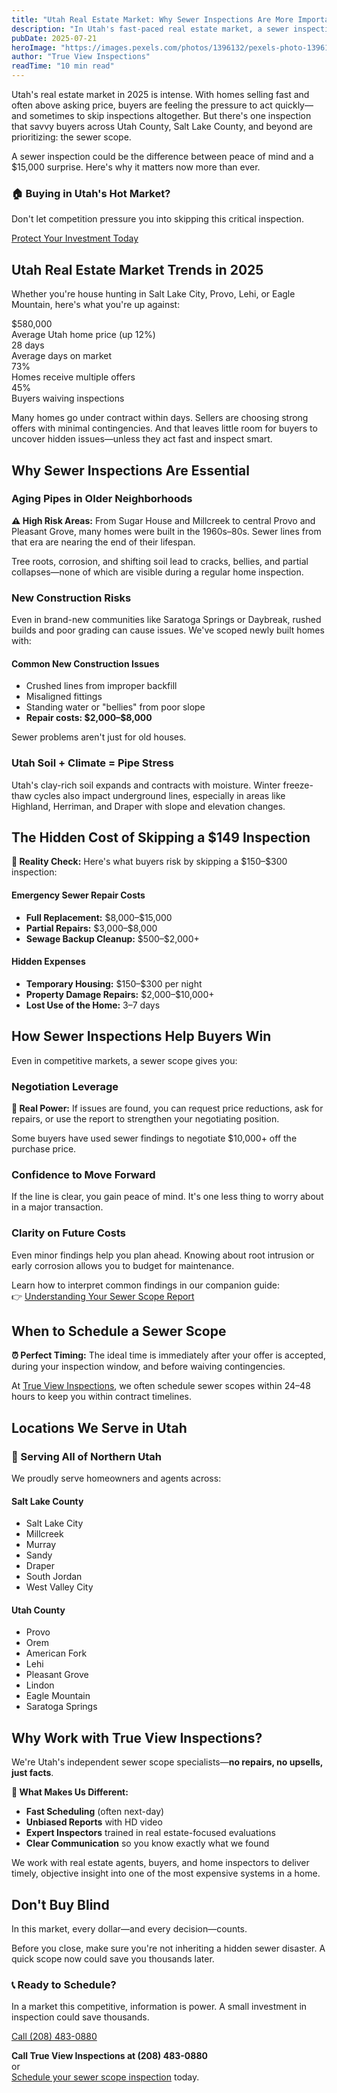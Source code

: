 ```yaml
---
title: "Utah Real Estate Market: Why Sewer Inspections Are More Important Than Ever"
description: "In Utah's fast-paced real estate market, a sewer inspection gives buyers a crucial edge in 2025. Here's why it matters more than ever."
pubDate: 2025-07-21
heroImage: "https://images.pexels.com/photos/1396132/pexels-photo-1396132.jpeg?auto=compress&cs=tinysrgb&w=1260&h=750&dpr=1"
author: "True View Inspections"
readTime: "10 min read"
---
```


Utah's real estate market in 2025 is intense. With homes selling fast and often above asking price, buyers are feeling the pressure to act quickly—and sometimes to skip inspections altogether. But there's one inspection that savvy buyers across Utah County, Salt Lake County, and beyond are prioritizing: the sewer scope.

A sewer inspection could be the difference between peace of mind and a $15,000 surprise. Here's why it matters now more than ever.

<div class="cta-box">
<h3>🏠 Buying in Utah's Hot Market?</h3>
<p>Don't let competition pressure you into skipping this critical inspection.</p>
<a href="https://trueviewsewer.com/#booking">Protect Your Investment Today</a>
</div>

## Utah Real Estate Market Trends in 2025

Whether you're house hunting in Salt Lake City, Provo, Lehi, or Eagle Mountain, here's what you're up against:

<div class="stats-grid">
<div class="stat-box">
<div class="stat-number">$580,000</div>
<div class="stat-label">Average Utah home price (up 12%)</div>
</div>
<div class="stat-box">
<div class="stat-number">28 days</div>
<div class="stat-label">Average days on market</div>
</div>
<div class="stat-box">
<div class="stat-number">73%</div>
<div class="stat-label">Homes receive multiple offers</div>
</div>
<div class="stat-box">
<div class="stat-number">45%</div>
<div class="stat-label">Buyers waiving inspections</div>
</div>
</div>

Many homes go under contract within days. Sellers are choosing strong offers with minimal contingencies. And that leaves little room for buyers to uncover hidden issues—unless they act fast and inspect smart.

## Why Sewer Inspections Are Essential

### Aging Pipes in Older Neighborhoods

<div class="callout-warning">
<strong>⚠️ High Risk Areas:</strong> From Sugar House and Millcreek to central Provo and Pleasant Grove, many homes were built in the 1960s–80s. Sewer lines from that era are nearing the end of their lifespan.
</div>

Tree roots, corrosion, and shifting soil lead to cracks, bellies, and partial collapses—none of which are visible during a regular home inspection.

### New Construction Risks

Even in brand-new communities like Saratoga Springs or Daybreak, rushed builds and poor grading can cause issues. We've scoped newly built homes with:

<div class="cost-box">
<h4>Common New Construction Issues</h4>
<ul>
<li>Crushed lines from improper backfill</li>
<li>Misaligned fittings</li>
<li>Standing water or "bellies" from poor slope</li>
<li><strong>Repair costs: $2,000–$8,000</strong></li>
</ul>
</div>

Sewer problems aren't just for old houses.

### Utah Soil + Climate = Pipe Stress

Utah's clay-rich soil expands and contracts with moisture. Winter freeze-thaw cycles also impact underground lines, especially in areas like Highland, Herriman, and Draper with slope and elevation changes.

## The Hidden Cost of Skipping a $149 Inspection

<div class="callout-danger">
<strong>💸 Reality Check:</strong> Here's what buyers risk by skipping a $150–$300 inspection:
</div>

<div class="cost-box">
<h4>Emergency Sewer Repair Costs</h4>
<ul>
<li><strong>Full Replacement:</strong> $8,000–$15,000</li>
<li><strong>Partial Repairs:</strong> $3,000–$8,000</li>
<li><strong>Sewage Backup Cleanup:</strong> $500–$2,000+</li>
</ul>
</div>

<div class="cost-box">
<h4>Hidden Expenses</h4>
<ul>
<li><strong>Temporary Housing:</strong> $150–$300 per night</li>
<li><strong>Property Damage Repairs:</strong> $2,000–$10,000+</li>
<li><strong>Lost Use of the Home:</strong> 3–7 days</li>
</ul>
</div>

## How Sewer Inspections Help Buyers Win

Even in competitive markets, a sewer scope gives you:

### Negotiation Leverage

<div class="callout-success">
<strong>💪 Real Power:</strong> If issues are found, you can request price reductions, ask for repairs, or use the report to strengthen your negotiating position.
</div>

Some buyers have used sewer findings to negotiate $10,000+ off the purchase price.

### Confidence to Move Forward

If the line is clear, you gain peace of mind. It's one less thing to worry about in a major transaction.

### Clarity on Future Costs

Even minor findings help you plan ahead. Knowing about root intrusion or early corrosion allows you to budget for maintenance.

Learn how to interpret common findings in our companion guide:  
👉 [Understanding Your Sewer Scope Report](/blog/understanding-your-sewer-scope-report-what-to-look-for)

## When to Schedule a Sewer Scope

<div class="callout">
<strong>⏰ Perfect Timing:</strong> The ideal time is immediately after your offer is accepted, during your inspection window, and before waiving contingencies.
</div>

At [True View Inspections](https://trueviewsewer.com), we often schedule sewer scopes within 24–48 hours to keep you within contract timelines.

## Locations We Serve in Utah

<div class="service-areas">
<h3>📍 Serving All of Northern Utah</h3>
<p>We proudly serve homeowners and agents across:</p>

<h4>Salt Lake County</h4>
<ul>
<li>Salt Lake City</li>
<li>Millcreek</li>
<li>Murray</li>
<li>Sandy</li>
<li>Draper</li>
<li>South Jordan</li>
<li>West Valley City</li>
</ul>

<h4>Utah County</h4>
<ul>
<li>Provo</li>
<li>Orem</li>
<li>American Fork</li>
<li>Lehi</li>
<li>Pleasant Grove</li>
<li>Lindon</li>
<li>Eagle Mountain</li>
<li>Saratoga Springs</li>
</ul>
</div>

## Why Work with True View Inspections?

We're Utah's independent sewer scope specialists—**no repairs, no upsells, just facts**.

<div class="callout">
<strong>🎯 What Makes Us Different:</strong>
<ul>
<li><strong>Fast Scheduling</strong> (often next-day)</li>
<li><strong>Unbiased Reports</strong> with HD video</li>
<li><strong>Expert Inspectors</strong> trained in real estate-focused evaluations</li>
<li><strong>Clear Communication</strong> so you know exactly what we found</li>
</ul>
</div>

We work with real estate agents, buyers, and home inspectors to deliver timely, objective insight into one of the most expensive systems in a home.

## Don't Buy Blind

In this market, every dollar—and every decision—counts.

Before you close, make sure you're not inheriting a hidden sewer disaster. A quick scope now could save you thousands later.

<div class="cta-box">
<h3>📞 Ready to Schedule?</h3>
<p>In a market this competitive, information is power. A small investment in inspection could save thousands.</p>
<a href="https://trueviewsewer.com/#booking">Call (208) 483-0880</a>
</div>

**Call True View Inspections at (208) 483-0880**  
or  
[Schedule your sewer scope inspection](https://trueviewsewer.com/#contact) today.
